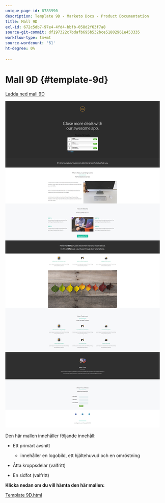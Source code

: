 ```yaml
---
unique-page-id: 8783990
description: Template 9D - Marketo Docs - Product Documentation
title: Mall 9D
exl-id: 672c5db7-97e4-4fd4-bbfb-058d2f63f7a8
source-git-commit: df197322c7bdafb695b532bce51802961e453335
workflow-type: tm+mt
source-wordcount: '61'
ht-degree: 0%

---
```


# Mall 9D {#template-9d}

[Ladda ned mall 9D](https://experienceleague.adobe.com/landing/marketo/lp-templates/template-9d.html)

![](assets/image2015-7-28-15-3a54-3a21.png)

Den här mallen innehåller följande innehåll:

* Ett primärt avsnitt

   * innehåller en logobild, ett hjältehuvud och en omröstning

* Åtta kroppsdelar (valfritt)
* En sidfot (valfritt)

**Klicka nedan om du vill hämta den här mallen:**

[Template 9D.html](https://experienceleague.adobe.com/landing/marketo/lp-templates/template-9d.html)
